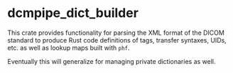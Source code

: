 # dcmpipe_dict_builder #

This crate provides functionality for parsing the XML format of the DICOM
standard to produce Rust code definitions of tags, transfer syntaxes, UIDs, etc.
as well as lookup maps built with `phf`.

Eventually this will generalize for managing private dictionaries as well.
